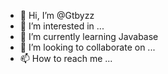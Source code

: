 - 👋 Hi, I’m @Gtbyzz
- 👀 I’m interested in ...
- 🌱 I’m currently learning Javabase
- 💞️ I’m looking to collaborate on ...
- 📫 How to reach me ...

<!---
Gtbyzz/Gtbyzz is a ✨ special ✨ repository because its `README.md` (this file) appears on your GitHub profile.
You can click the Preview link to take a look at your changes.
--->
